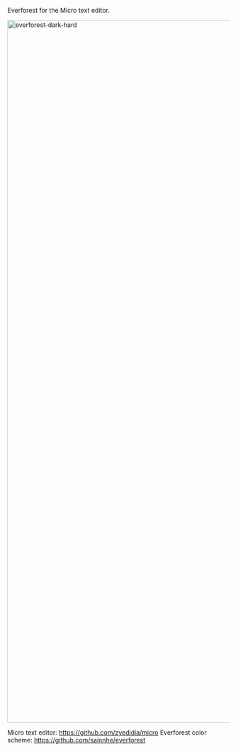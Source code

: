 Everforest for the Micro text editor.

<img width="1583" alt="everforest-dark-hard" src="https://github.com/user-attachments/assets/eadc7663-d01d-45c9-80f4-f7ceb03ccdf3" />

Micro text editor:
https://github.com/zyedidia/micro
Everforest color scheme:
https://github.com/sainnhe/everforest
